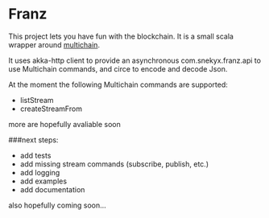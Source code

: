 # Franz

This project lets you have fun with the blockchain. It is a small scala wrapper around [multichain](https://www.multichain.com/).

It uses akka-http client to provide an asynchronous com.snekyx.franz.api to use Multichain commands, and circe to encode and decode Json.

At the moment the following Multichain commands are supported:

- listStream
- createStreamFrom

more are hopefully avaliable soon

###next steps:

- add tests
- add missing stream commands (subscribe, publish, etc.)
- add logging
- add examples
- add documentation

also hopefully coming soon...